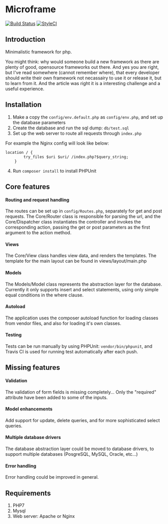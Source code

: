 # Microframe

[![Build Status](https://travis-ci.com/daniel-werner/microframe.svg?branch=master)](https://travis-ci.com/daniel-werner/microframe)
[![StyleCI](https://github.styleci.io/repos/161361417/shield?branch=master)](https://github.styleci.io/repos/161361417)
## Introduction 
Minimalistic framework for php.

You might think: why would someone build a new framework as there are plenty of good, opensource frameworks out there. And yes you are right, but I've read somewhere (cannot remember where), that every developer should write their own framework not necassairy to use it or release it, but to learn from it. And the article was right it is a interesting challenge and a useful experience.

## Installation
1. Make a copy the `config/env.default.php` as `config/env.php`, and set up the database parameters
2. Create the database and run the sql dump: `db/test.sql`
3. Set up the web server to route all requests through `index.php`

For example the Nginx config will look like below:
 ```
 location / {
         try_files $uri $uri/ /index.php?$query_string;
     }
 ```

4. Run `composer install` to install PHPUnit

## Core features
#### Routing and request handling
The routes can be set up in `config/Routes.php`, separately for get and post requests.
The Core/Router class is responsible for parsing the url, 
and the Core/Dispatcher class instantiates the controller and invokes the 
corresponding action, passing the get or post parameters as the first argument
to the action method.

#### Views
The Core/View class handles view data, and renders the templates.
The template for the main layout can be found in views/layout/main.php
 
#### Models
The Models/Model class represents the abstraction layer for the database.
Currently it only supports insert and select statements, using only simple equal
conditions in the where clause.

#### Autoload
The application uses the composer autoload function for loading classes 
from vendor files, and also for loading it's own classes.

#### Testing
Tests can be run manually by using PHPUnit: `vendor/bin/phpunit`, 
and Travis CI is used for running test automatically after each push.

## Missing features
#### Validation
The validation of form fields is missing completely... Only the "required" attribute have been
added to some of the inputs.
#### Model enhancements
Add support for update, delete queries, and for more sophisticated select queries.
#### Multiple database drivers
The database abstraction layer could be moved to database drivers, to support
multiple databases (PosgreSQL, MySQL, Oracle, etc...)
#### Error handling
Error handling could be improved in general.


## Requirements
1. PHP7
2. Mysql
3. Web server: Apache or Nginx
